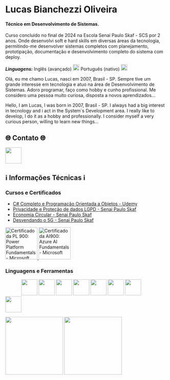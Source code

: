 # Lucas Bianchezzi Oliveira
#### Técnico em Desenvolvimento de Sistemas.

Curso concluido no final de 2024 na Escola Senai Paulo Skaf - SCS por 2 anos. Onde desenvolvi soft e hard skills em diversas áreas da tecnologia, permitindo-me desenvolver sistemas completos com planejamento, prototipação, documentação e desenvolvimento completo do sistema com deploy.

***Linguagens:*** Inglês (avançado) <img height="20px" src="https://user-images.githubusercontent.com/87036915/230169640-1db25195-2961-4783-b071-696541b45eaf.png"/> Português (nativo) <img height="20px" src="https://user-images.githubusercontent.com/87036915/230169610-cdbe5e93-d109-43aa-ab03-1ac1f9195d04.png"/>


Olá, eu me chamo Lucas, nasci em 2007, Brasil - SP. Sempre tive um grande interesse em tecnologia e atuo na área de Desenvolvimento de Sistemas. Adoro programar, faço como hobby e cunho profissional. Me considero uma pessoa muito curiosa, disposta a novos aprendizados...

Hello, I am Lucas, I was born in 2007, Brasil - SP. I always had a big interest in tecnology and i act in the System`s Development area. I really like to develop, I do it as a hobby and professionally. I consider myself a very curious person, willing to learn new things...

<div style="display:inline;">
 
<div>
  <h2>🌐 Contato 🌐</h2>
  <a href="mailto:lucasbianchezzi700@gmail.com"><img height="50px" src="https://user-images.githubusercontent.com/87036915/234369264-bad088a3-61c9-4cdc-b7fd-a8eabfc01013.png" target="_blank"></a>
</div>

<div>

## ℹ️ Informações Técnicas ℹ️
### Cursos e Certificados
- <a href="https://udemy-certificate.s3.amazonaws.com/pdf/UC-c4776bd2-d58d-4551-8011-cf7809a5fddf.pdf">C# Completo e Programação Orientada a Objetos - Udemy</a>
- <a href="https://github.com/LucasBO7/LucasBO7/files/12811424/134PPD1S23CAITEC-Certificado_1907764.pdf">Privacidade e Proteção de dados LGPD - Senai Paulo Skaf</a>
- <a href="https://github.com/LucasBO7/LucasBO7/files/12811428/134ECC1S23CAITEC-Certificado_1907780.pdf">Economia Circular - Senai Paulo Skaf</a>
- <a href="https://github.com/LucasBO7/LucasBO7/files/12811433/134D5G1S23CAITEC-Certificado_1904636.pdf">Desvendando o 5G - Senai Paulo Skaf</a>

<a href="https://www.credly.com/badges/75beb9bf-4687-4c3c-821c-31e8933891aa/public_url">
  <img width="100px" src="https://github.com/LucasBO7/LucasBO7/assets/87036915/7315e3b1-3481-42db-8083-ec12d0df815d" alt="Certificado da PL 900: Power Platform Fundamentals - Microsoft">
</a>
<a href="https://www.credly.com/badges/8ddf49e6-c806-4b60-9b06-3d41defe20f4/public_url">
  <img width="100px" src="https://github.com/LucasBO7/LucasBO7/assets/87036915/948412c8-7d45-4f1c-8ddb-ec0b6cef48e3" alt="Certificado da AI900: Azure AI Fundamentals - Microsoft">
</a>

### Linguagens e Ferramentas
<div style="display:inline; margin: 50px;">
 <img height="50px" src="https://user-images.githubusercontent.com/87036915/230175283-b0dce678-53cf-426a-b9f5-f1159437d1c3.png"/>
 <img height="50px" src="https://github.com/user-attachments/assets/938203f8-e89b-4059-a9fa-80f40ee1bf46"/>
 <img height="50px" src="https://github.com/user-attachments/assets/8d910cad-a40f-4dbf-8b87-1d241f9ab795"/>
 <img height="50px" src="https://github.com/LucasBO7/LucasBO7/assets/87036915/da2ee16f-1187-4c64-af73-0b54efff4213"/>
 <img height="50px" src="https://github.com/user-attachments/assets/1f780fad-8b89-4935-9c36-f097fb2e7524"/>
 <img height="50px" src="https://user-images.githubusercontent.com/87036915/229872354-261ad55b-f3cc-46a2-b8ed-e69113c00f83.png"/>
 <img height="50px" src="https://user-images.githubusercontent.com/87036915/229872780-6d3d1c74-1638-42ae-adb1-0a15bbffed4c.png"/>
 <img height="50px" src="https://github.com/user-attachments/assets/4c7df728-1f00-4175-b7af-35cad4fbe88a"/>
</div>
<p></p>
<p></p>

</div>

</div>

<!-- Tabela -->
<div style="display:inline;">
 <a href="https://github.com/LucasBO7"></a>
 <img height="180em" src="https://github-readme-stats.vercel.app/api?username=LucasBO7&github-readme-stats&count_private=true&show_icons=true&theme=radical" />
 <img height="180em" src="https://github-readme-stats.vercel.app/api/top-langs/?username=LucasBO7&theme=radical&layout=compact" />
</div>


